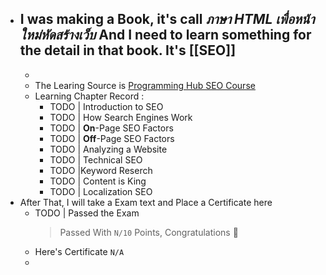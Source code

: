 - I was making a Book, it's call *ภาษา HTML เพื่อหน้าใหม่หัดสร้างเว็บ* And I need to learn something for the detail in that book. It's [[SEO]]
	-
	-
	- The Learing Source is [Programming Hub SEO Course](https://programminghub.io/coursedetail/programming/learn/SEO/70)
	- Learning Chapter Record :
		- TODO | Introduction to SEO
		- TODO | How Search Engines Work
		- TODO | **On**-Page SEO Factors
		- TODO | **Off**-Page SEO Factors
		- TODO | Analyzing a Website
		- TODO | Technical SEO
		- TODO |Keyword Reserch
		- TODO | Content is King
		- TODO | Localization SEO
- After That, I will take a Exam text and Place a Certificate here
	- TODO | Passed the Exam  
	  > Passed With `N/10` Points, Congratulations 🎉
	- Here's Certificate `N/A`
	-